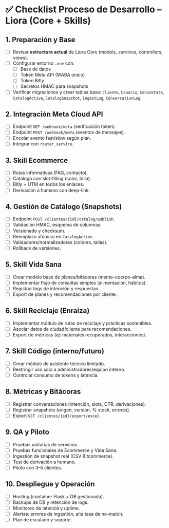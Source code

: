 # ✅ Checklist Proceso de Desarrollo – Liora (Core + Skills)

## 1. Preparación y Base
- [ ] Revisar **estructura actual** de Liora Core (models, services, controllers, views).
- [ ] Configurar entorno `.env` con:
  - [ ] Base de datos
  - [ ] Token Meta API (WABA único)
  - [ ] Token Bitly
  - [ ] Secretos HMAC para snapshots
- [ ] Verificar migraciones y crear tablas base: `Cliente`, `Usuario`, `ConvoState`, `CatalogActive`, `CatalogSnapshot`, `IngestLog`, `ConversationLog`.

## 2. Integración Meta Cloud API
- [ ] Endpoint `GET /webhook/meta` (verificación token).
- [ ] Endpoint `POST /webhook/meta` (eventos de mensajes).
- [ ] Encolar evento fast/slow según plan.
- [ ] Integrar con `router_service`.

## 3. Skill Ecommerce
- [ ] Rutas informativas (FAQ, contacto).
- [ ] Catálogo con slot-filling (color, talla).
- [ ] Bitly + UTM en todos los enlaces.
- [ ] Derivación a humano con deep-link.

## 4. Gestión de Catálogo (Snapshots)
- [ ] Endpoint `POST /clientes/{id}/catalog/publish`.
- [ ] Validación HMAC, esquema de columnas.
- [ ] Versionado y checksum.
- [ ] Reemplazo atómico en `CatalogActive`.
- [ ] Validadores/normalizadores (colores, tallas).
- [ ] Rollback de versiones.

## 5. Skill Vida Sana
- [ ] Crear modelo base de planes/bitácoras (mente–cuerpo–alma).
- [ ] Implementar flujo de consultas simples (alimentación, hábitos).
- [ ] Registrar logs de intención y respuestas.
- [ ] Export de planes y recomendaciones por cliente.

## 6. Skill Reciclaje (Enraiza)
- [ ] Implementar módulo de rutas de reciclaje y prácticas sostenibles.
- [ ] Asociar datos de ciudad/cliente para recomendaciones.
- [ ] Export de métricas (ej: materiales recuperados, interacciones).

## 7. Skill Código (interno/futuro)
- [ ] Crear módulo de asistente técnico limitado.
- [ ] Restringir uso solo a administradores/equipo interno.
- [ ] Controlar consumo de tokens y latencia.

## 8. Métricas y Bitácoras
- [ ] Registrar conversaciones (intención, slots, CTR, derivaciones).
- [ ] Registrar snapshots (origen, versión, % stock, errores).
- [ ] Export `GET /clientes/{id}/export/excel`.

## 9. QA y Piloto
- [ ] Pruebas unitarias de servicios.
- [ ] Pruebas funcionales de Ecommerce y Vida Sana.
- [ ] Ingestión de snapshot real (CSV Bitcommerce).
- [ ] Test de derivación a humano.
- [ ] Piloto con 3–5 clientes.

## 10. Despliegue y Operación
- [ ] Hosting (container Flask + DB gestionada).
- [ ] Backups de DB y retención de logs.
- [ ] Monitoreo de latencia y uptime.
- [ ] Alertas: errores de ingestión, alta tasa de no-match.
- [ ] Plan de escalado y soporte.
